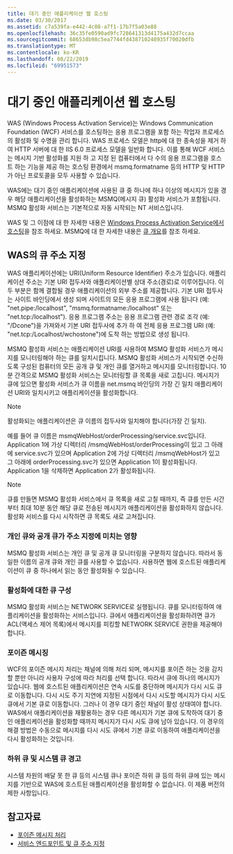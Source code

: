 ```yaml
---
title: 대기 중인 애플리케이션 웹 호스팅
ms.date: 03/30/2017
ms.assetid: c7a539fa-e442-4c08-a7f1-17b7f5a03e88
ms.openlocfilehash: 36c35fe0590ad9fc728641313d4175a432d7ccaa
ms.sourcegitcommit: 68653db98c5ea7744fd438710248935f70020dfb
ms.translationtype: MT
ms.contentlocale: ko-KR
ms.lasthandoff: 08/22/2019
ms.locfileid: "69951573"
---
```

# <a name="web-hosting-a-queued-application"></a>대기 중인 애플리케이션 웹 호스팅
WAS (Windows Process Activation Service)는 Windows Communication Foundation (WCF) 서비스를 호스팅하는 응용 프로그램을 포함 하는 작업자 프로세스의 활성화 및 수명을 관리 합니다. WAS 프로세스 모델은 http에 대 한 종속성을 제거 하 여 HTTP 서버에 대 한 IIS 6.0 프로세스 모델을 일반화 합니다. 이를 통해 WCF 서비스는 메시지 기반 활성화를 지원 하 고 지정 된 컴퓨터에서 다 수의 응용 프로그램을 호스트 하는 기능을 제공 하는 호스팅 환경에서 msmq.formatname 등의 HTTP 및 HTTP가 아닌 프로토콜을 모두 사용할 수 있습니다.  
  
 WAS에는 대기 중인 애플리케이션에 사용된 큐 중 하나에 하나 이상의 메시지가 있을 경우 해당 애플리케이션을 활성화하는 MSMQ(메시지 큐) 활성화 서비스가 포함됩니다. MSMQ 활성화 서비스는 기본적으로 자동 시작되는 NT 서비스입니다.  
  
 WAS 및 그 이점에 대 한 자세한 내용은 [Windows Process Activation Service에서 호스팅](../../../../docs/framework/wcf/feature-details/hosting-in-windows-process-activation-service.md)을 참조 하세요. MSMQ에 대 한 자세한 내용은 [큐 개요](../../../../docs/framework/wcf/feature-details/queues-overview.md)를 참조 하세요.
  
## <a name="queue-addressing-in-was"></a>WAS의 큐 주소 지정  
 WAS 애플리케이션에는 URI(Uniform Resource Identifier) 주소가 있습니다. 애플리케이션 주소는 기본 URI 접두사와 애플리케이션별 상대 주소(경로)로 이루어집니다. 이 두 부분은 함께 결합될 경우 애플리케이션의 외부 주소를 제공합니다. 기본 URI 접두사는 사이트 바인딩에서 생성 되며 사이트의 모든 응용 프로그램에 사용 됩니다 (예: "net.pipe:/localhost", "msmq.formatname:/localhost" 또는 "net.tcp:/localhost"). 응용 프로그램 주소는 응용 프로그램 관련 경로 조각 (예: "/Dcone")을 가져와서 기본 URI 접두사에 추가 하 여 전체 응용 프로그램 URI (예: "net.tcp:/Localhost/wchostone")에 도착 하는 방법으로 생성 됩니다.  
  
 MSMQ 활성화 서비스는 애플리케이션 URI를 사용하여 MSMQ 활성화 서비스가 메시지를 모니터링해야 하는 큐를 일치시킵니다. MSMQ 활성화 서비스가 시작되면 수신하도록 구성된 컴퓨터의 모든 공개 큐 및 개인 큐를 열거하고 메시지를 모니터링합니다. 10분 간격으로 MSMQ 활성화 서비스는 모니터링할 큐 목록을 새로 고칩니다. 메시지가 큐에 있으면 활성화 서비스가 큐 이름을 net.msmq 바인딩의 가장 긴 일치 애플리케이션 URI와 일치시키고 애플리케이션을 활성화합니다.  
  
> [!NOTE]
> 활성화되는 애플리케이션은 큐 이름의 접두사와 일치해야 합니다(가장 긴 일치).  
  
 예를 들어 큐 이름은 msmqWebHost/orderProcessing/service.svc입니다. Application 1에 가상 디렉터리 /msmqWebHost/orderProcessing이 있고 그 아래에 service.svc가 있으며 Application 2에 가상 디렉터리 /msmqWebHost가 있고 그 아래에 orderProcessing.svc가 있으면 Application 1이 활성화됩니다. Application 1을 삭제하면 Application 2가 활성화됩니다.  
  
> [!NOTE]
> 큐를 만들면 MSMQ 활성화 서비스에서 큐 목록을 새로 고칠 때까지, 즉 큐를 만든 시간부터 최대 10분 동안 해당 큐로 전송된 메시지가 애플리케이션을 활성화하지 않습니다. 활성화 서비스를 다시 시작하면 큐 목록도 새로 고쳐집니다.  
  
### <a name="the-effect-of-private-and-public-queues-on-addressing"></a>개인 큐와 공개 큐가 주소 지정에 미치는 영향  
 MSMQ 활성화 서비스는 개인 큐 및 공개 큐 모니터링을 구분하지 않습니다. 따라서 동일한 이름의 공개 큐와 개인 큐를 사용할 수 없습니다. 사용하면 웹에 호스트된 애플리케이션이 큐 중 하나에서 읽는 동안 활성화될 수 있습니다.  
  
### <a name="queue-configuration-for-activation"></a>활성화에 대한 큐 구성  
 MSMQ 활성화 서비스는 NETWORK SERVICE로 실행됩니다. 큐를 모니터링하여 애플리케이션을 활성화하는 서비스입니다. 큐에서 애플리케이션을 활성화하려면 큐가 ACL(액세스 제어 목록)에서 메시지를 피킹할 NETWORK SERVICE 권한을 제공해야 합니다.  
  
### <a name="poison-messaging"></a>포이즌 메시징  
 WCF의 포이즌 메시지 처리는 채널에 의해 처리 되며, 메시지를 포이즌 하는 것을 감지할 뿐만 아니라 사용자 구성에 따라 처리를 선택 합니다. 따라서 큐에 하나의 메시지가 있습니다. 웹에 호스트된 애플리케이션은 연속 시도를 중단하며 메시지가 다시 시도 큐로 이동합니다. 다시 시도 주기 지연에 지정된 시점에서 다시 시도할 메시지가 다시 시도 큐에서 기본 큐로 이동합니다. 그러나 이 경우 대기 중인 채널이 활성 상태여야 합니다. WAS에서 애플리케이션을 재활용하는 경우 다른 메시지가 기본 큐에 도착하여 대기 중인 애플리케이션을 활성화할 때까지 메시지가 다시 시도 큐에 남아 있습니다. 이 경우의 해결 방법은 수동으로 메시지를 다시 시도 큐에서 기본 큐로 이동하여 애플리케이션을 다시 활성화하는 것입니다.  
  
### <a name="subqueue-and-system-queue-caveat"></a>하위 큐 및 시스템 큐 경고  
 시스템 차원의 배달 못 한 큐 등의 시스템 큐나 포이즌 하위 큐 등의 하위 큐에 있는 메시지를 기반으로 WAS에 호스트된 애플리케이션을 활성화할 수 없습니다. 이 제품 버전의 제한 사항입니다.  
  
## <a name="see-also"></a>참고자료

- [포이즌 메시지 처리](../../../../docs/framework/wcf/feature-details/poison-message-handling.md)
- [서비스 엔드포인트 및 큐 주소 지정](../../../../docs/framework/wcf/feature-details/service-endpoints-and-queue-addressing.md)
